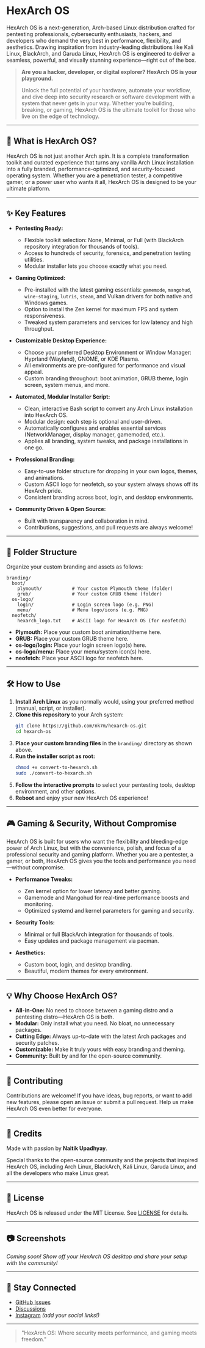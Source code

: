 # HexArch OS

HexArch OS is a next-generation, Arch-based Linux distribution crafted for pentesting professionals, cybersecurity enthusiasts, hackers, and developers who demand the very best in performance, flexibility, and aesthetics. Drawing inspiration from industry-leading distributions like Kali Linux, BlackArch, and Garuda Linux, HexArch OS is engineered to deliver a seamless, powerful, and visually stunning experience—right out of the box.

> **Are you a hacker, developer, or digital explorer? HexArch OS is your playground.**
> 
> Unlock the full potential of your hardware, automate your workflow, and dive deep into security research or software development with a system that never gets in your way. Whether you’re building, breaking, or gaming, HexArch OS is the ultimate toolkit for those who live on the edge of technology.

---

## 🚀 What is HexArch OS?

HexArch OS is not just another Arch spin. It is a complete transformation toolkit and curated experience that turns any vanilla Arch Linux installation into a fully branded, performance-optimized, and security-focused operating system. Whether you are a penetration tester, a competitive gamer, or a power user who wants it all, HexArch OS is designed to be your ultimate platform.

---

## ✨ Key Features

- **Pentesting Ready:**
  - Flexible toolkit selection: None, Minimal, or Full (with BlackArch repository integration for thousands of tools).
  - Access to hundreds of security, forensics, and penetration testing utilities.
  - Modular installer lets you choose exactly what you need.

- **Gaming Optimized:**
  - Pre-installed with the latest gaming essentials: `gamemode`, `mangohud`, `wine-staging`, `lutris`, `steam`, and Vulkan drivers for both native and Windows games.
  - Option to install the Zen kernel for maximum FPS and system responsiveness.
  - Tweaked system parameters and services for low latency and high throughput.

- **Customizable Desktop Experience:**
  - Choose your preferred Desktop Environment or Window Manager: Hyprland (Wayland), GNOME, or KDE Plasma.
  - All environments are pre-configured for performance and visual appeal.
  - Custom branding throughout: boot animation, GRUB theme, login screen, system menus, and more.

- **Automated, Modular Installer Script:**
  - Clean, interactive Bash script to convert any Arch Linux installation into HexArch OS.
  - Modular design: each step is optional and user-driven.
  - Automatically configures and enables essential services (NetworkManager, display manager, gamemoded, etc.).
  - Applies all branding, system tweaks, and package installations in one go.

- **Professional Branding:**
  - Easy-to-use folder structure for dropping in your own logos, themes, and animations.
  - Custom ASCII logo for neofetch, so your system always shows off its HexArch pride.
  - Consistent branding across boot, login, and desktop environments.

- **Community Driven & Open Source:**
  - Built with transparency and collaboration in mind.
  - Contributions, suggestions, and pull requests are always welcome!

---

## 📁 Folder Structure

Organize your custom branding and assets as follows:

```
branding/
  boot/
    plymouth/           # Your custom Plymouth theme (folder)
    grub/               # Your custom GRUB theme (folder)
  os-logo/
    login/              # Login screen logo (e.g. PNG)
    menu/               # Menu logo/icons (e.g. PNG)
  neofetch/
    hexarch_logo.txt    # ASCII logo for HexArch OS (for neofetch)
```

- **Plymouth:** Place your custom boot animation/theme here.
- **GRUB:** Place your custom GRUB theme here.
- **os-logo/login:** Place your login screen logo(s) here.
- **os-logo/menu:** Place your menu/system icon(s) here.
- **neofetch:** Place your ASCII logo for neofetch here.

---

## 🛠️ How to Use

1. **Install Arch Linux** as you normally would, using your preferred method (manual, script, or installer).
2. **Clone this repository** to your Arch system:
   ```bash
   git clone https://github.com/nk7m/hexarch-os.git
   cd hexarch-os
   ```
3. **Place your custom branding files** in the `branding/` directory as shown above.
4. **Run the installer script as root:**
   ```bash
   chmod +x convert-to-hexarch.sh
   sudo ./convert-to-hexarch.sh
   ```
5. **Follow the interactive prompts** to select your pentesting tools, desktop environment, and other options.
6. **Reboot** and enjoy your new HexArch OS experience!

---

## 🎮 Gaming & Security, Without Compromise

HexArch OS is built for users who want the flexibility and bleeding-edge power of Arch Linux, but with the convenience, polish, and focus of a professional security and gaming platform. Whether you are a pentester, a gamer, or both, HexArch OS gives you the tools and performance you need—without compromise.

- **Performance Tweaks:**
  - Zen kernel option for lower latency and better gaming.
  - Gamemode and Mangohud for real-time performance boosts and monitoring.
  - Optimized systemd and kernel parameters for gaming and security.

- **Security Tools:**
  - Minimal or full BlackArch integration for thousands of tools.
  - Easy updates and package management via pacman.

- **Aesthetics:**
  - Custom boot, login, and desktop branding.
  - Beautiful, modern themes for every environment.

---

## 💡 Why Choose HexArch OS?

- **All-in-One:** No need to choose between a gaming distro and a pentesting distro—HexArch OS is both.
- **Modular:** Only install what you need. No bloat, no unnecessary packages.
- **Cutting Edge:** Always up-to-date with the latest Arch packages and security patches.
- **Customizable:** Make it truly yours with easy branding and theming.
- **Community:** Built by and for the open-source community.

---

## 🤝 Contributing

Contributions are welcome! If you have ideas, bug reports, or want to add new features, please open an issue or submit a pull request. Help us make HexArch OS even better for everyone.

---

## 🙏 Credits

Made with passion by **Naitik Upadhyay**.

Special thanks to the open-source community and the projects that inspired HexArch OS, including Arch Linux, BlackArch, Kali Linux, Garuda Linux, and all the developers who make Linux great.

---

## 📜 License

HexArch OS is released under the MIT License. See [LICENSE](LICENSE) for details.

---

## 📷 Screenshots

*Coming soon! Show off your HexArch OS desktop and share your setup with the community!*

---

## 📣 Stay Connected

- [GitHub Issues](https://github.com/NK7m/hexarch-os/issues)
- [Discussions](https://github.com/NK7m/hexarch-os/discussions)
- [Instagram](https://instagram.com/naitik_7m) *(add your social links!)*

---

> "HexArch OS: Where security meets performance, and gaming meets freedom."
